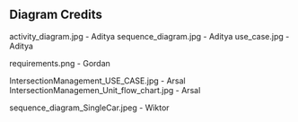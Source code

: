## Diagram Credits

activity_diagram.jpg - Aditya
sequence_diagram.jpg - Aditya
use_case.jpg - Aditya

requirements.png - Gordan

IntersectionManagement_USE_CASE.jpg - Arsal
IntersectionManagemen_Unit_flow_chart.jpg - Arsal

sequence_diagram_SingleCar.jpeg - Wiktor
